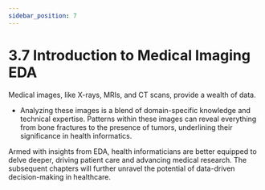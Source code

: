 ```yaml
---
sidebar_position: 7
---
```


# 3.7 Introduction to Medical Imaging EDA

Medical images, like X-rays, MRIs, and CT scans, provide a wealth of data.

- Analyzing these images is a blend of domain-specific knowledge and technical expertise. Patterns within these images can reveal everything from bone fractures to the presence of tumors, underlining their significance in health informatics.

Armed with insights from EDA, health informaticians are better equipped to delve deeper, driving patient care and advancing medical research. The subsequent chapters will further unravel the potential of data-driven decision-making in healthcare.

